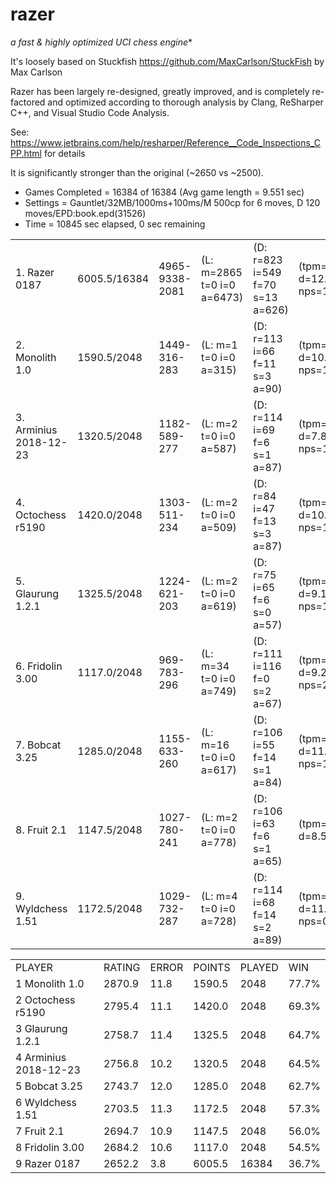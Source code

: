 # razer
*a fast & highly optimized UCI chess engine**

It's loosely based on Stuckfish https://github.com/MaxCarlson/StuckFish by Max Carlson

Razer has been largely re-designed, greatly improved, and is completely re-factored and optimized according to thorough analysis by Clang, ReSharper C++, and Visual Studio Code Analysis.

See: https://www.jetbrains.com/help/resharper/Reference__Code_Inspections_CPP.html for details


It is significantly stronger than the original (~2650 vs ~2500).

  
- Games Completed = 16384 of 16384 (Avg game length = 9.551 sec)
- Settings = Gauntlet/32MB/1000ms+100ms/M 500cp for 6 moves, D 120 moves/EPD:book.epd(31526)
- Time = 10845 sec elapsed, 0 sec remaining

|                       |                        |                        |                       |                       |                       |
| --------------------- |  --------------------- |  --------------------- | --------------------- | --------------------- | --------------------- |
|1. Razer 0187          |6005.5/16384| 4965-9338-2081| (L: m=2865 t=0 i=0 a=6473)|	(D: r=823 i=549 f=70 s=13 a=626)|	(tpm=90.9 d=12.50 nps=1664972)|
|2. Monolith 1.0        |1590.5/2048|	1449-316-283|	  (L: m=1 t=0 i=0 a=315)|	    (D: r=113 i=66 f=11 s=3 a=90)|    (tpm=95.5 d=10.37 nps=1774998)|
|3. Arminius 2018-12-23 |1320.5/2048|	1182-589-277|	  (L: m=2 t=0 i=0 a=587)|	    (D: r=114 i=69 f=6 s=1 a=87)|	    (tpm=66.9 d=7.81 nps=1839994)|
|4. Octochess r5190     |1420.0/2048|	1303-511-234| 	(L: m=2 t=0 i=0 a=509)|	    (D: r=84 i=47 f=13 s=3 a=87)|	    (tpm=95.5 d=10.33 nps=1215985)|
|5. Glaurung 1.2.1      |1325.5/2048|	1224-621-203| 	(L: m=2 t=0 i=0 a=619)|	    (D: r=75 i=65 f=6 s=0 a=57)|      (tpm=109.6 d=9.13 nps=1300987)|
|6. Fridolin 3.00       |1117.0/2048|	969-783-296 | 	(L: m=34 t=0 i=0 a=749)|    (D: r=111 i=116 f=0 s=2 a=67)|	  (tpm=77.1 d=9.23 nps=2336914)|
|7. Bobcat 3.25         |1285.0/2048|	1155-633-260| 	(L: m=16 t=0 i=0 a=617)|	  (D: r=106 i=55 f=14 s=1 a=84)|	  (tpm=109.6 d=11.38 nps=1688967)|
|8. Fruit 2.1           |1147.5/2048|	1027-780-241|	  (L: m=2 t=0 i=0 a=778)|	    (D: r=106 i=63 f=6 s=1 a=65)|   	(tpm=95.0 d=8.53 nps=0)|
|9. Wyldchess 1.51      |1172.5/2048|	1029-732-287| 	(L: m=4 t=0 i=0 a=728)|	    (D: r=114 i=68 f=14 s=2 a=89)|	  (tpm=99.0 d=11.26 nps=0)|
 
|                        |           |           |           |           |           |
| ---------------------- | --------- | --------- | --------- | --------- | --------- |
| PLAYER | RATING| ERROR| POINTS| PLAYED| WIN|
|1 Monolith 1.0|         2870.9|   11.8|   1590.5|   2048|   77.7%|
|2 Octochess r5190|      2795.4|   11.1|   1420.0|   2048|   69.3%|
|3 Glaurung 1.2.1|       2758.7|   11.4|   1325.5|   2048|   64.7%|
|4 Arminius 2018-12-23|  2756.8|   10.2|   1320.5|   2048|   64.5%|
|5 Bobcat 3.25|          2743.7|   12.0|   1285.0|   2048|   62.7%|
|6 Wyldchess 1.51|       2703.5|   11.3|   1172.5|   2048|   57.3%|
|7 Fruit 2.1|            2694.7|   10.9|   1147.5|   2048|   56.0%|
|8 Fridolin 3.00|        2684.2|   10.6|   1117.0|   2048|   54.5%|
|9 Razer 0187|           2652.2|    3.8|   6005.5|  16384|   36.7%|

